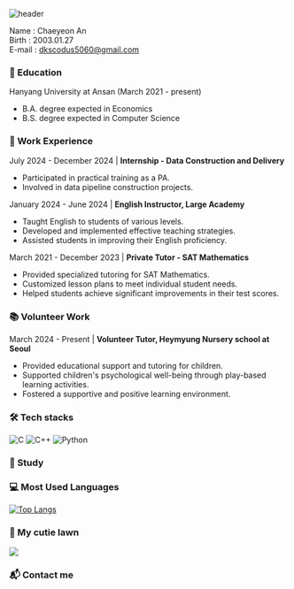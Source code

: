 ![header](https://capsule-render.vercel.app/api?type=Venom&color=b0ff92&fontColor=272727&height=300&section=header&text=WELCOME%20TO%20CHAEYEON's%20GITHUB%20&fontSize=30)



Name : Chaeyeon An  
Birth : 2003.01.27  
E-mail : dkscodus5060@gmail.com  


  ### 📝 Education 
  Hanyang University at Ansan (March 2021 - present)   
  - B.A. degree expected in Economics   
  - B.S. degree expected in Computer Science   


  ### 💼 Work Experience
  July 2024 - December 2024 | **Internship - Data Construction and Delivery**
  - Participated in practical training as a PA.
  - Involved in data pipeline construction projects.
  
  January 2024 - June 2024 | **English Instructor, Large Academy**
  - Taught English to students of various levels.
  - Developed and implemented effective teaching strategies.
  - Assisted students in improving their English proficiency.
  
  March 2021 - December 2023 | **Private Tutor - SAT Mathematics**
  - Provided specialized tutoring for SAT Mathematics.
  - Customized lesson plans to meet individual student needs.
  - Helped students achieve significant improvements in their test scores.

    

  ### 📚 Volunteer Work
  March 2024 - Present | **Volunteer Tutor, Heymyung Nursery school at Seoul**
  - Provided educational support and tutoring for children.
  - Supported children's psychological well-being through play-based learning activities.
  - Fostered a supportive and positive learning environment.  



  ### 🛠️ Tech stacks 
<img alt="C" src ="https://img.shields.io/badge/C-A8B9CC.svg?&style=for-the-badge&logo=C&logoColor=white"/> <img alt="C++" src ="https://img.shields.io/badge/C++-00599C.svg?&style=for-the-badge&logo=C++&logoColor=white"/> <img alt="Python" src ="https://img.shields.io/badge/Python-3776AB.svg?&style=for-the-badge&logo=Python&logoColor=white"/>


  ### 📖 Study 
  


  ### 💻 Most Used Languages
[![Top Langs](https://github-readme-stats.vercel.app/api/top-langs/?username=anuraghazra)](https://github.com/anuraghazra/github-readme-stats)


  ### 🌱 My cutie lawn
  <img src="http://mazandi.herokuapp.com/api?handle={handle}&theme=warm"/>

  
  ### 📬 Contact me 


